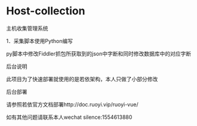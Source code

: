 # Host-collection

主机收集管理系统

1．采集脚本使用Python编写

py脚本中修改Fiddler抓包所获取到的json中字断和同时修改数据库中的对应字断

后台说明

此项目为了快速部署就使用的是若依架构，本人只做了小部分修改

后台部署

请参照若依官方文档部署http://doc.ruoyi.vip/ruoyi-vue/

如有其他问题请联系本人wechat
silence:1554613880

